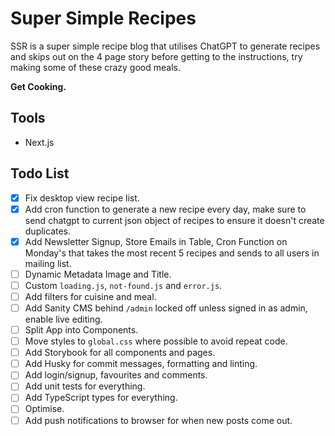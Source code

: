 # Super Simple Recipes

SSR is a super simple recipe blog that utilises ChatGPT to generate recipes and skips out on the 4 page story before getting to the instructions, try making some of these crazy good meals.

**Get Cooking.**

## Tools
- Next.js

## Todo List

- [x] Fix desktop view recipe list.
- [x] Add cron function to generate a new recipe every day, make sure to send chatgpt to current json object of recipes to ensure it doesn't create duplicates.
- [x] Add Newsletter Signup, Store Emails in Table, Cron Function on Monday's that takes the most recent 5 recipes and sends to all users in mailing list.
- [ ] Dynamic Metadata Image and Title.
- [ ] Custom `loading.js`, `not-found.js` and `error.js`.
- [ ] Add filters for cuisine and meal.
- [ ] Add Sanity CMS behind `/admin` locked off unless signed in as admin, enable live editing.
- [ ] Split App into Components.
- [ ] Move styles to `global.css` where possible to avoid repeat code.
- [ ] Add Storybook for all components and pages.
- [ ] Add Husky for commit messages, formatting and linting.
- [ ] Add login/signup, favourites and comments.
- [ ] Add unit tests for everything.
- [ ] Add TypeScript types for everything.
- [ ] Optimise.
- [ ] Add push notifications to browser for when new posts come out.
